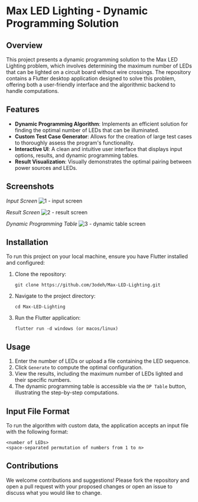 # Max LED Lighting - Dynamic Programming Solution

## Overview

This project presents a dynamic programming solution to the Max LED Lighting problem, which involves determining the maximum number of LEDs that can be lighted on a circuit board without wire crossings. The repository contains a Flutter desktop application designed to solve this problem, offering both a user-friendly interface and the algorithmic backend to handle computations.

## Features

- **Dynamic Programming Algorithm**: Implements an efficient solution for finding the optimal number of LEDs that can be illuminated.
- **Custom Test Case Generator**: Allows for the creation of large test cases to thoroughly assess the program's functionality.
- **Interactive UI**: A clean and intuitive user interface that displays input options, results, and dynamic programming tables.
- **Result Visualization**: Visually demonstrates the optimal pairing between power sources and LEDs.

## Screenshots

*Input Screen*
![1 - input screen](https://github.com/3odeh/Max-LED-Lighting/assets/111912140/bd825e5d-9457-4c25-a516-833c85f327a6)

*Result Screen*
![2 - result screen](https://github.com/3odeh/Max-LED-Lighting/assets/111912140/ba1af44c-91fa-4cbe-b97d-f7cb1dc3ab8c)

*Dynamic Programming Table*
![3 - dynamic table screen](https://github.com/3odeh/Max-LED-Lighting/assets/111912140/3e6607d0-1ce2-4b78-91fe-96af507440f6)


## Installation

To run this project on your local machine, ensure you have Flutter installed and configured:

1. Clone the repository:
   ```
   git clone https://github.com/3odeh/Max-LED-Lighting.git
   ```
2. Navigate to the project directory:
   ```
   cd Max-LED-Lighting
   ```
3. Run the Flutter application:
   ```
   flutter run -d windows (or macos/linux)
   ```

## Usage

1. Enter the number of LEDs or upload a file containing the LED sequence.
2. Click `Generate` to compute the optimal configuration.
3. View the results, including the maximum number of LEDs lighted and their specific numbers.
4. The dynamic programming table is accessible via the `DP Table` button, illustrating the step-by-step computations.


## Input File Format

To run the algorithm with custom data, the application accepts an input file with the following format:

```
<number of LEDs>
<space-separated permutation of numbers from 1 to n>

```


## Contributions

We welcome contributions and suggestions! Please fork the repository and open a pull request with your proposed changes or open an issue to discuss what you would like to change.

